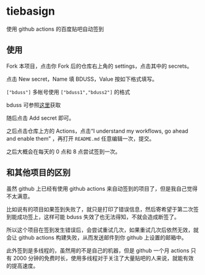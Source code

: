 # tiebasign
使用 github actions 的百度贴吧自动签到
## 使用
Fork 本项目，点击你 Fork 后的仓库右上角的 settings，点击其中的 secrets。

点击 New secret，Name 填 BDUSS，Value 按如下格式填写。

`["bduss"]` 多帐号使用 `["bduss1","bduss2"]` 的格式

bduss 可参照[这里](https://jingyan.baidu.com/article/5552ef47e4358c518ffbc90f.html)获取 

随后点击 Add secret 即可。

之后点击仓库上方的 Actions，点击“I understand my workflows, go ahead and enable them” ，再打开 `README.md` 任意编辑一次，提交。

之后大概会在每天的 0 点和 8 点尝试签到一次。

## 和其他项目的区别
虽然 github 上已经有使用 github actions 来自动签到的项目了，但是我自己觉得不太满意。

比如说有的项目如果签到失败了，就只是打印了错误信息，然后寄希望于第二次签到能成功签上，这样可能 bduss 失效了也无法得知，不就会造成断签了。

所以这个项目在签到发生错误后，会尝试重试几次，如果重试几次后依然无效，就会让 github actions 构建失败，从而发送邮件到你 github 上设置的邮箱中。

此外签到是多线程的，虽然用的不是自己的机器，但是 github 一个月 actions 只有 2000 分钟的免费时长，使用多线程对于关注了大量贴吧的人来说，就能有效的提高速度。
